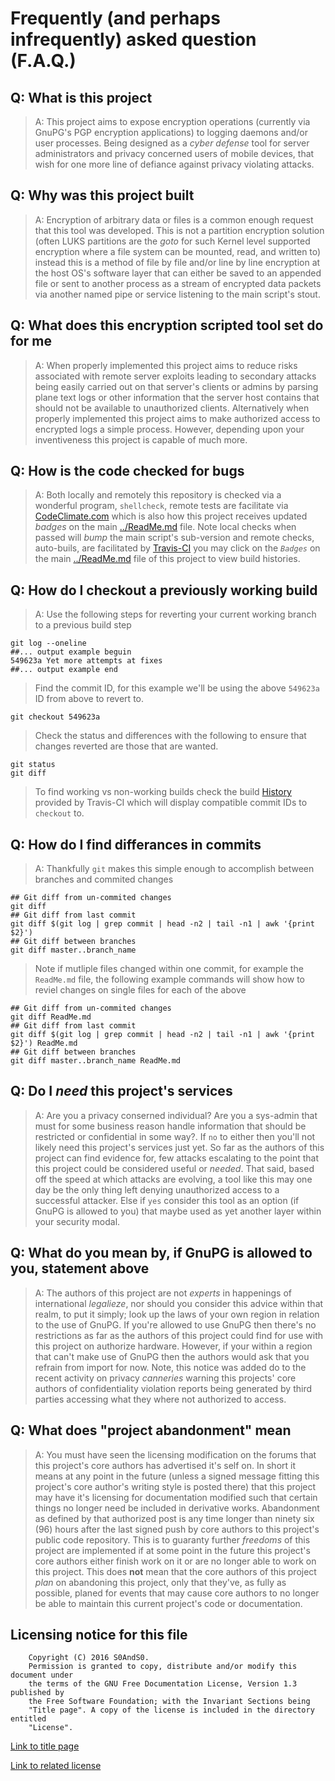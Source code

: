 # Frequently (and perhaps infrequently) asked question (F.A.Q.)

## Q: What is this project

> A: This project aims to expose encryption operations (currently via GnuPG's
> PGP encryption applications) to logging daemons and/or user processes.
> Being designed as a *cyber defense* tool for server administrators and
> privacy concerned users of mobile devices, that wish for one more line of
> defiance against privacy violating attacks.

## Q: Why was this project built

> A: Encryption of arbitrary data or files is a common enough request that this
> tool was developed. This is not a partition encryption solution (often LUKS
> partitions are the *goto* for such Kernel level supported encryption where a
> file system can be mounted, read, and written to) instead this is a method of
> file by file and/or line by line encryption at the host OS's software layer
> that can either be saved to an appended file or sent to another process as a
> stream of encrypted data packets via another named pipe or service listening
> to the main script's stout.

## Q: What does this encryption scripted tool set do for me

> A: When properly implemented this project aims to reduce risks associated
> with remote server exploits leading to secondary attacks being easily carried
> out on that server's clients or admins by parsing plane text logs or other
> information that the server host contains that should not be available to
> unauthorized clients. Alternatively when properly implemented this project
> aims to make authorized access to encrypted logs a simple process. However,
> depending upon your inventiveness this project is capable of much more.

## Q: How is the code checked for bugs

> A: Both locally and remotely this repository is checked via a wonderful
> program, `shellcheck`, remote tests are facilitate via [CodeClimate.com](https://docs.codeclimate.com/docs/shellcheck)
> which is also how this project receives updated *badges* on the
> main [../ReadMe.md](../ReadMe.md) file. Note local checks when passed will *bump*
> the main script's sub-version and remote checks, auto-buils, are facilitated
> by [Travis-CI](https://travis-ci.org) you may click on the *`Badges`* on the
> main [../ReadMe.md](../ReadMe.md) file of this project to view build histories.

## Q: How do I checkout a previously working build

> A: Use the following steps for reverting your current working branch to a
> previous build step

```
git log --oneline
##... output example beguin
549623a Yet more attempts at fixes
##... output example end
```

> Find the commit ID, for this example we'll be using the above `549623a` ID from
> above to revert to.

```
git checkout 549623a
```

> Check the status and differences with the following to ensure that changes
> reverted are those that are wanted.

```
git status
git diff
```

> To find working vs non-working builds check the build
> [History](https://travis-ci.org/S0AndS0/Perinoid_Pipes/builds) provided by
> Travis-CI which will display compatible commit IDs to `checkout` to.

## Q: How do I find differances in commits

> A: Thankfully `git` makes this simple enough to accomplish between branches
> and commited changes

```
## Git diff from un-commited changes
git diff
## Git diff from last commit
git diff $(git log | grep commit | head -n2 | tail -n1 | awk '{print $2}')
## Git diff between branches
git diff master..branch_name
```

> Note if mutliple files changed within one commit, for example the `ReadMe.md`
> file, the following example commands will show how to reviel changes on single
> files for each of the above

```
## Git diff from un-commited changes
git diff ReadMe.md
## Git diff from last commit
git diff $(git log | grep commit | head -n2 | tail -n1 | awk '{print $2}') ReadMe.md
## Git diff between branches
git diff master..branch_name ReadMe.md
```

## Q: Do I *need* this project's services

> A: Are you a privacy conserned individual? Are you a sys-admin that must for
> some business reason handle information that should be restricted or
> confidential in some way?. If `no` to either then you'll not likely need this
> project's services just yet. So far as the authors of this project can find
> evidence for, few attacks escalating to the point that this project could
> be considered useful or *needed*. That said, based off the speed at which
> attacks are evolving, a tool like this may one day be the only thing left
> denying unauthorized access to a successful attacker. Else if `yes` consider
> this tool as an option (if GnuPG is allowed to you) that maybe used as yet
> another layer within your security modal.

## Q: What do you mean by, if GnuPG is allowed to you, statement above

> A: The authors of this project are not *experts* in happenings of
> international  *legalieze*, nor should you consider this advice within that
> realm, to put it simply; look up the laws of your own region in relation to
> the use of GnuPG. If you're allowed to use GnuPG then there's no restrictions
> as far as the authors of this project could find for use with this project
> on authorize hardware. However, if your within a region that can't make use
> of GnuPG then the authors would ask that you refrain from import for now.
> Note, this notice was added do to the recent activity on privacy *canneries*
> warning this projects' core authors of confidentiality violation reports being
> generated by third parties accessing what they where not authorized to access.

## Q: What does "project abandonment" mean

> A: You must have seen the licensing modification on the forums that this
> project's core authors has advertised it's self on. In short it means at any
> point in the future (unless a signed message fitting this project's core
> author's writing style is posted there) that this project may have it's
> licensing for documentation modified such that certain things no longer need
> be included in derivative works. Abandonment as defined by that authorized
> post is any time longer than ninety six (96) hours after the last signed
> push by core authors to this project's public code repository. This is to
> guaranty further *freedoms* of this project are implemented if at some
> point in the future this project's core authors either finish work on it or
> are no longer able to work on this project. This does **not** mean that the
> core authors of this project *plan* on abandoning this project, only that
> they've, as fully as possible, planed for events that may cause core authors
> to no longer be able to maintain this current project's code or documentation.

## Licensing notice for this file

```
    Copyright (C) 2016 S0AndS0.
    Permission is granted to copy, distribute and/or modify this document under
    the terms of the GNU Free Documentation License, Version 1.3 published by
    the Free Software Foundation; with the Invariant Sections being
    "Title page". A copy of the license is included in the directory entitled
    "License".
```

[Link to title page](Contributing_Financially.md)

[Link to related license](../Licenses/GNU_FDLv1.3_Documentation.md)
